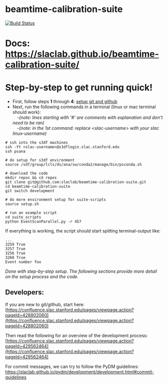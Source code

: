 # beamtime-calibration-suite
[![Build Status](https://github.com/slaclab/beamtime-calibration-suite/actions/workflows/run-tests.yml/badge.svg?branch=main)](https://github.com/slaclab/beamtime-calibration-suite/actions/workflows/run-tests.yml)

# Docs: https://slaclab.github.io/beamtime-calibration-suite/

# Step-by-step to get running quick!
* First, follow steps **1** through **4**: [setup git and github](https://slaclab.github.io/beamtime-calibration-suite/setup/)
* Next, run the following commands in a terminal (linux or mac terminal should work):  
&emsp;-_(note: lines starting with '#' are comments with explanation and don't need to be ran)_  
&emsp;-_(note: in the 1st command: replace \<slac-username> with your slac linux-username)_
```
# ssh into the s3df machines
ssh -Yt <slac-username>@s3dflogin.slac.stanford.edu
ssh psana

# do setup for s3df environment
source /sdf/group/lcls/ds/ana/sw/conda2/manage/bin/psconda.sh

# download the code
mkdir repos && cd repos
git clone git@github.com:slaclab/beamtime-calibration-suite.git
cd beamtime-calibration-suite
git switch development

# do more environment setup for suite-scripts
source setup.sh

# run an example script
cd suite_scripts
python EventScanParallel.py -r 457
```
If everything is working, the script should start spitting terminal-output like:
```
...
3259 True
3257 True
3256 True
3260 True
Event number foo
```
_Done with step-by-step setup. The following sections provide more detail on the setup process and the code._
 
## Developers:

If you are new to git/github, start here: [https://confluence.slac.stanford.edu/pages/viewpage.action?pageId=428802060](https://confluence.slac.stanford.edu/pages/viewpage.action?pageId=428802060)

Then read the following for an overview of the development process: [https://confluence.slac.stanford.edu/pages/viewpage.action?pageId=429562464](https://confluence.slac.stanford.edu/pages/viewpage.action?pageId=429562464)

For commit messages, we can try to follow the PyDM guidelines: https://slaclab.github.io/pydm/development/development.html#commit-guidelines